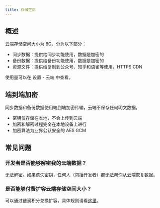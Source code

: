 ```yaml
---
title: 存储空间
---
```

## 概述

云端存储空间大小为 8G，分为以下部分：

* 同步数据：提供给同步功能使用，数据是加密的
* 备份数据：提供给备份功能使用，数据是加密的
* 资源文件：提供给复制到公众号、知乎和语雀等使用，HTTPS CDN

使用量可以在 设置 - 云端 中查看。

## 端到端加密

同步数据和备份数据使用端到端加密传输，云端不保存任何明文数据。

* 密钥仅存储在本地，不会上传到云端
* 加密和解密过程完全在本地设备上进行
* 加密算法为业界公认安全的 AES GCM

## 常见问题

### 开发者是否能够解密我的云端数据？

无法解密。如果遗失密钥，任何人（包括开发者）都无法帮你从云端恢复数据。

### 是否能够付费扩容云端存储空间大小？

可以通过链滴积分兑换扩容，具体规则请看[这里](https://ld246.com/article/1673936193811)。
